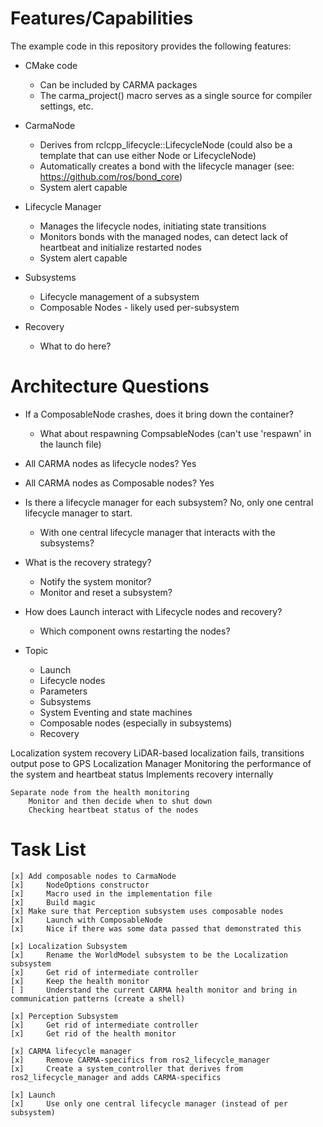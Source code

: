 
# Features/Capabilities

The example code in this repository provides the following features:

* CMake code
    * Can be included by CARMA packages
    * The carma_project() macro serves as a single source for compiler settings, etc.

* CarmaNode
    * Derives from rclcpp_lifecycle::LifecycleNode (could also be a template that can use either Node or LifecycleNode)
    * Automatically creates a bond with the lifecycle manager (see: https://github.com/ros/bond_core)
    * System alert capable

* Lifecycle Manager
    * Manages the lifecycle nodes, initiating state transitions
    * Monitors bonds with the managed nodes, can detect lack of heartbeat and initialize restarted nodes
    * System alert capable

* Subsystems
    * Lifecycle management of a subsystem
    * Composable Nodes - likely used per-subsystem

* Recovery
    * What to do here?

# Architecture Questions

* If a ComposableNode crashes, does it bring down the container?
    * What about respawning CompsableNodes (can't use 'respawn' in the launch file)

* All CARMA nodes as lifecycle nodes? Yes

* All CARMA nodes as Composable nodes? Yes

* Is there a lifecycle manager for each subsystem? No, only one central lifecycle manager to start.
    * With one central lifecycle manager that interacts with the subsystems?

* What is the recovery strategy?
    * Notify the system monitor?
    * Monitor and reset a subsystem?

* How does Launch interact with Lifecycle nodes and recovery?
    * Which component owns restarting the nodes?

* Topic
    * Launch
    * Lifecycle nodes
    * Parameters
    * Subsystems
    * System Eventing and state machines
    * Composable nodes (especially in subsystems)
    * Recovery

Localization system recovery
    LiDAR-based localization fails, transitions output pose to GPS
    Localization Manager
        Monitoring the performance of the system and heartbeat status
        Implements recovery internally

    Separate node from the health monitoring
        Monitor and then decide when to shut down
        Checking heartbeat status of the nodes

# Task List

```
[x] Add composable nodes to CarmaNode
[x]     NodeOptions constructor
[x]     Macro used in the implementation file 
[x]     Build magic
[x] Make sure that Perception subsystem uses composable nodes
[x]     Launch with ComposableNode
[x]     Nice if there was some data passed that demonstrated this

[x] Localization Subsystem
[x]     Rename the WorldModel subsystem to be the Localization subsystem
[x]     Get rid of intermediate controller
[x]     Keep the health monitor
[ ]     Understand the current CARMA health monitor and bring in communication patterns (create a shell)

[x] Perception Subsystem
[x]     Get rid of intermediate controller
[x]     Get rid of the health monitor

[x] CARMA lifecycle manager
[x]     Remove CARMA-specifics from ros2_lifecycle_manager
[x]     Create a system_controller that derives from ros2_lifecycle_manager and adds CARMA-specifics

[x] Launch
[x]     Use only one central lifecycle manager (instead of per subsystem)

```
